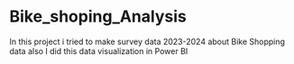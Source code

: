 # Bike_shoping_Analysis
In this project i  tried to make survey data 2023-2024 about Bike Shopping data also I did this data visualization in Power BI  

